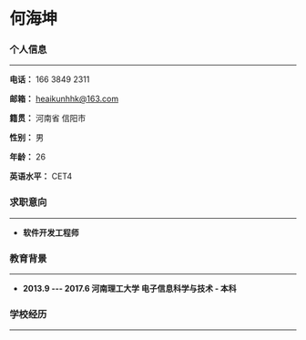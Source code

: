 # 何海坤

### 个人信息
***

**电话：** 166 3849 2311  
  
**邮箱：** heaikunhhk@163.com  
  
**籍贯：** 河南省   信阳市  
  
**性别：** 男  
  
**年龄：** 26  
  
**英语水平：** CET4  
  
### 求职意向
***

- **软件开发工程师**

### 教育背景
***

- **2013.9 --- 2017.6  河南理工大学      电子信息科学与技术     -   本科**

### 学校经历

***

